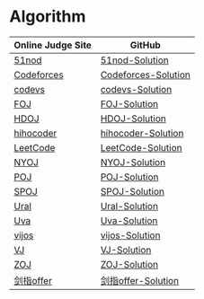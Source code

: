 # Algorithm

| Online Judge Site | GitHub |
| ------ | ------ |
| [51nod](http://www.51nod.com/) | [51nod-Solution](https://github.com/ZhaoxiZhang/Algorithm/tree/master/51nod) |
| [Codeforces](https://codeforces.com/) | [Codeforces-Solution](https://github.com/ZhaoxiZhang/Algorithm/tree/master/CodeForces) |
| [codevs](http://codevs.cn/) | [codevs-Solution](https://github.com/ZhaoxiZhang/Algorithm/tree/master/codevs) |
| [FOJ](http://acm.fzu.edu.cn/) | [FOJ-Solution](https://github.com/ZhaoxiZhang/Algorithm/tree/master/FOJ) |
| [HDOJ](http://acm.hdu.edu.cn/) | [HDOJ-Solution](https://github.com/ZhaoxiZhang/Algorithm/tree/master/HDOJ) |
| [hihocoder](http://www.hihocoder.com/) | [hihocoder-Solution](https://github.com/ZhaoxiZhang/Algorithm/tree/master/hihocoder) |
| [LeetCode](https://leetcode.com/) | [LeetCode-Solution](https://github.com/ZhaoxiZhang/Algorithm/tree/master/LeetCode) |
| [NYOJ](http://nyoj.top/) | [NYOJ-Solution](https://github.com/ZhaoxiZhang/Algorithm/tree/master/NYOJ) |
| [POJ](http://poj.org/) | [POJ-Solution](https://github.com/ZhaoxiZhang/Algorithm/tree/master/POJ) |
| [SPOJ](http://www.spoj.com/) | [SPOJ-Solution](https://github.com/ZhaoxiZhang/Algorithm/tree/master/SPOJ) |
| [Ural](http://acm.timus.ru/) | [Ural-Solution](https://github.com/ZhaoxiZhang/Algorithm/tree/master/Ural) |
| [Uva](https://uva.onlinejudge.org/) | [Uva-Solution](https://github.com/ZhaoxiZhang/Algorithm/tree/master/UVa) |
| [vijos](https://vijos.org/) | [vijos-Solution](https://github.com/ZhaoxiZhang/Algorithm/tree/master/vijos) |
| [VJ](https://vjudge.net/) | [VJ-Solution](https://github.com/ZhaoxiZhang/Algorithm/tree/master/VJ) |
| [ZOJ](http://acm.zju.edu.cn/) | [ZOJ-Solution](https://github.com/ZhaoxiZhang/Algorithm/tree/master/ZOJ) |
| [剑指offer](https://www.nowcoder.com/ta/coding-interviews) | [剑指offer-Solution](https://github.com/ZhaoxiZhang/Algorithm/tree/master/%E5%89%91%E6%8C%87Offer) |
